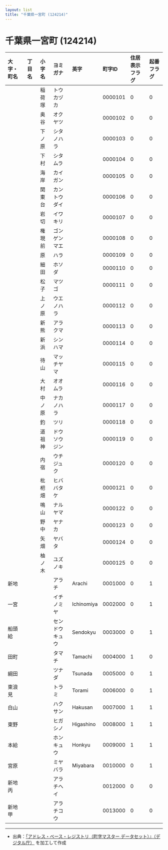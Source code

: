 ```yaml
---
layout: list
title: "千葉県一宮町 (124214)"
---
```


# 千葉県一宮町 (124214)

| 大字・町名 | 丁目名 | 小字名 | ヨミガナ | 英字 | 町字ID | 住居表示フラグ | 起番フラグ |
|:---|:---|:---|:---|:---|:---|:---|:---|
|  |  | 稲荷塚 | トウカヅカ |  | 0000101 | 0 | 0 |
|  |  | 奥谷 | オクヤツ |  | 0000102 | 0 | 0 |
|  |  | 下ノ原 | シタノハラ |  | 0000103 | 0 | 0 |
|  |  | 下村 | シタムラ |  | 0000104 | 0 | 0 |
|  |  | 海岸 | カイガン |  | 0000105 | 0 | 0 |
|  |  | 関東台 | カントウダイ |  | 0000106 | 0 | 0 |
|  |  | 岩切 | イワキリ |  | 0000107 | 0 | 0 |
|  |  | 権現前 | ゴンゲンマエ |  | 0000108 | 0 | 0 |
|  |  | 原 | ハラ |  | 0000109 | 0 | 0 |
|  |  | 細田 | ホソダ |  | 0000110 | 0 | 0 |
|  |  | 松子 | マツゴ |  | 0000111 | 0 | 0 |
|  |  | 上ノ原 | ウエノハラ |  | 0000112 | 0 | 0 |
|  |  | 新熊 | アラクマ |  | 0000113 | 0 | 0 |
|  |  | 新浜 | シンハマ |  | 0000114 | 0 | 0 |
|  |  | 待山 | マッチヤマ |  | 0000115 | 0 | 0 |
|  |  | 大村 | オオムラ |  | 0000116 | 0 | 0 |
|  |  | 中ノ原 | ナカノハラ |  | 0000117 | 0 | 0 |
|  |  | 釣 | ツリ |  | 0000118 | 0 | 0 |
|  |  | 道祖神 | ドウソウジン |  | 0000119 | 0 | 0 |
|  |  | 内宿 | ウチジュク |  | 0000120 | 0 | 0 |
|  |  | 枇杷畑 | ヒババタケ |  | 0000121 | 0 | 0 |
|  |  | 鳴山 | ナルヤマ |  | 0000122 | 0 | 0 |
|  |  | 野中 | ヤナカ |  | 0000123 | 0 | 0 |
|  |  | 矢畑 | ヤバタ |  | 0000124 | 0 | 0 |
|  |  | 柚ノ木 | ユズノキ |  | 0000125 | 0 | 0 |
| 新地 |  |  | アラチ | Arachi | 0001000 | 0 | 1 |
| 一宮 |  |  | イチノミヤ | Ichinomiya | 0002000 | 0 | 1 |
| 船頭給 |  |  | センドウキュウ | Sendokyu | 0003000 | 0 | 1 |
| 田町 |  |  | タマチ | Tamachi | 0004000 | 1 | 0 |
| 綱田 |  |  | ツナダ | Tsunada | 0005000 | 0 | 1 |
| 東浪見 |  |  | トラミ | Torami | 0006000 | 0 | 1 |
| 白山 |  |  | ハクサン | Hakusan | 0007000 | 1 | 1 |
| 東野 |  |  | ヒガシノ | Higashino | 0008000 | 1 | 1 |
| 本給 |  |  | ホンキュウ | Honkyu | 0009000 | 1 | 1 |
| 宮原 |  |  | ミヤバラ | Miyabara | 0010000 | 0 | 1 |
| 新地丙 |  |  | アラチヘイ |  | 0012000 | 0 | 0 |
| 新地甲 |  |  | アラチコウ |  | 0013000 | 0 | 0 |

---

- 出典：[「アドレス・ベース・レジストリ（町字マスター データセット）』（デジタル庁）](https://www.digital.go.jp/policies/base_registry_address/) を加工して作成